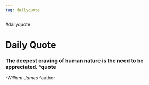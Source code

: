 ```yaml
---
tag: dailyquote
---
```


#dailyquote

# Daily Quote

### The deepest craving of human nature is the need to be appreciated. ^quote
*-William James* ^author
